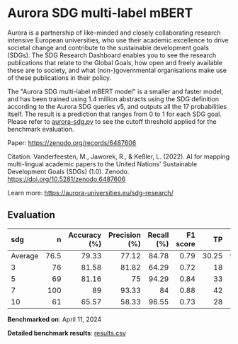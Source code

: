 # Aurora SDG multi-label mBERT

Aurora is a partnership of like-minded and closely collaborating research
intensive European universities, who use their academic excellence to drive
societal change and contribute to the sustainable development goals (SDGs).
The SDG Research Dashboard enables you to see the research publications that
relate to the Global Goals, how open and freely available these are to
society, and what (non-)governmental organisations make use of these
publications in their policy.

The "Aurora SDG multi-label mBERT model" is a smaller and faster model, and
has been trained using 1.4 million abstracts using the SDG definition
according to the Aurora SDG queries v5, and outputs all the 17 probabilities
itself. The result is a prediction that ranges from 0 to 1 for each SDG goal.
Please refer to [aurora-sdg.py](aurora-sdg.py) to see the cutoff threshold
applied for the benchmark evaluation.

Paper: https://zenodo.org/records/6487606

Citation: Vanderfeesten, M., Jaworek, R., & Keßler, L. (2022). AI for mapping
multi-lingual academic papers to the United Nations' Sustainable Development
Goals (SDGs) (1.0). Zenodo. https://doi.org/10.5281/zenodo.6487606


Learn more: https://aurora-universities.eu/sdg-research/

## Evaluation

| sdg     |     n |   Accuracy (%) |   Precision (%) |   Recall (%) |   F1 score |    TP |   FP |   TN |    FN |
|:--------|------:|---------------:|----------------:|-------------:|-----------:|------:|-----:|-----:|------:|
| Average |  76.5 |          79.33 |           77.12 |        84.78 |       0.79 | 30.25 |  9.5 | 31.5 |  5.25 |
| 3       |  76   |          81.58 |           81.82 |        64.29 |       0.72 | 18    |  4   | 44   | 10    |
| 5       |  69   |          81.16 |           75    |        94.29 |       0.84 | 33    | 11   | 23   |  2    |
| 7       | 100   |          89    |           93.33 |        84    |       0.88 | 42    |  3   | 47   |  8    |
| 10      |  61   |          65.57 |           58.33 |        96.55 |       0.73 | 28    | 20   | 12   |  1    |

**Benchmarked on**: April 11, 2024

**Detailed benchmark results**: [results.csv](results.csv)